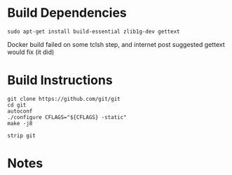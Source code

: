 # Build Dependencies

```
sudo apt-get install build-essential zlib1g-dev gettext
```

Docker build failed on some tclsh step, and internet post suggested gettext
would fix (it did)

# Build Instructions



```
git clone https://github.com/git/git
cd git
autoconf
./configure CFLAGS="${CFLAGS} -static"
make -j8

strip git
```

# Notes


